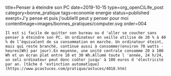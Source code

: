 title=Penser à éteindre son PC
date=2019-10-15
type=org_openCiLife_post
category=bonne_pratique
tags=economie energie
status=published
exerpt=J'y pense et puis j'oublie!Il peut y penser pour moi
contentImage=images/bonnes_pratiques/computer.svg
order=004
~~~~~~
Il est si facile de quitter son bureau ou d 'aller se coucher sans penser à éteindre son PC. Un ordinateur en veille utilise de 20 % à 40 % de l’équivalent de sa consommation en marche. Un ordinateur éteint, mais qui reste branché, continue aussi à consommer(environ 70 watts - heures[Wh] par jour).En moyenne, une unité centrale consomme 20 à 100 Wh et un écran plat entre 10 et 30 Wh.Allumé toute l 'année, 24 h/24, un seli ordinateur peut donc coûter jusqu' à 100 euros d 'électricité par an. [tâche d 'extinction automatique](https://www.pcastuces.com/pratique/astuces/4018.htm)